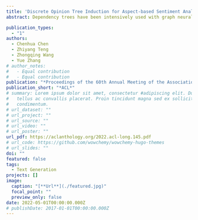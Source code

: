 ```yaml
---
title: 'Discrete Opinion Tree Induction for Aspect-based Sentiment Analysis'
abstract: Dependency trees have been intensively used with graph neural networks for aspect-based sentiment classification. Though being effective, such methods rely on external dependency parsers, which can be unavailable for low-resource languages or perform worse in low-resource domains. In addition, dependency trees are also not optimized for aspect-based sentiment classification. In this paper, we propose an aspect-specific and language-agnostic discrete latent opinion tree model as an alternative structure to explicit dependency trees. To ease the learning of complicated structured latent variables, we build a connection between aspect-to-context attention scores and syntactic distances, inducing trees from the attention scores. Results on six English benchmarks and one Chinese dataset show that our model can achieve competitive performance and interpretability.

publication_types:
  - "1"
authors:
  - Chenhua Chen
  - Zhiyang Teng
  - Zhongqing Wang
  - Yue Zhang
# author_notes:
#   - Equal contribution
#   - Equal contribution
publication: "*Proceedings of the 60th Annual Meeting of the Association for Computational Linguistics*"
publication_short: "*ACL*"
# summary: Lorem ipsum dolor sit amet, consectetur #adipiscing elit. Duis posuere
#   tellus ac convallis placerat. Proin tincidunt magna sed ex sollicitudin
#   condimentum.
# url_dataset: ""
# url_project: ""
# url_source: ""
# url_video: ""
# url_poster: ""
url_pdf: https://aclanthology.org/2022.acl-long.145.pdf
# url_code: https://github.com/wowchemy/wowchemy-hugo-themes
# url_slides: ""
doi: ""
featured: false
tags:
  - Text Generation
projects: []
image:
  caption: "[**Url**](./featured.jpg)"
  focal_point: ""
  preview_only: false
date: 2022-05-01T00:00:00.000Z
# publishDate: 2017-01-01T00:00:00.000Z
---
```


